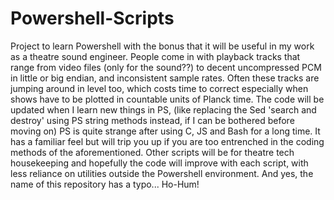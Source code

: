 # Powershell-Scripts

Project to learn Powershell with the bonus that it will be useful in my work as a theatre sound engineer. People come in with playback tracks that range from video files (only for the sound??) to decent uncompressed PCM in little or big endian, and inconsistent sample rates. Often these tracks are jumping around in level too, which costs time to correct especially when shows have to be plotted in countable units of Planck time. The code will be updated when I learn new things in PS, (like replacing the Sed 'search and destroy' using PS string methods instead, if I can be bothered before moving on)
PS is quite strange after using C, JS and Bash for a long time. It has a familiar feel but will trip you up if you are too entrenched in the coding methods of the aforementioned.
Other scripts will be for theatre tech housekeeping and hopefully the code will improve with each script, with less reliance on utilities outside the Powershell environment.
And yes, the name of this repository has a typo... Ho-Hum!
